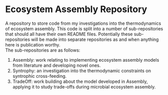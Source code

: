 # Ecosystem Assembly Repository
A repository to store code from my investigations into the thermodynamics of ecosystem assembly.
This code is split into a number of sub-repositories that should all have their own README files.
Potentially these sub-repositories will be made into separate repositories as and when anything here is publication worthy.\
The sub-repositories are as follows:
1) Assembly: work relating to implementing ecosystem assembly models from literature and developing novel ones.
2) Syntrophy: an investigation into the thermodynamic constraints on syntrophic cross-feeding.
3) TradeOff: work building about the model developed in Assembly, applying it to study trade-offs during microbial ecosystem assembly.
